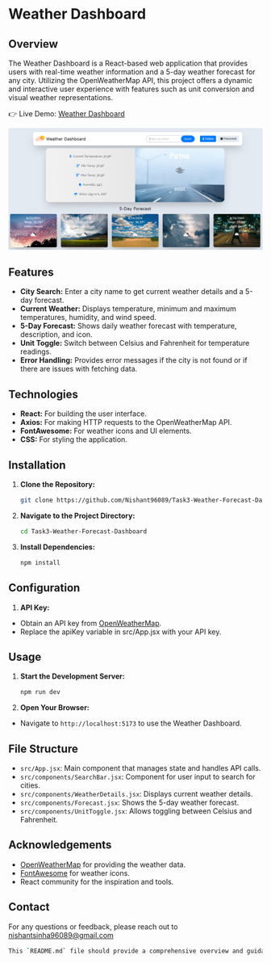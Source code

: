 # Weather Dashboard

## Overview

The Weather Dashboard is a React-based web application that provides users with real-time weather information and a 5-day weather forecast for any city. Utilizing the OpenWeatherMap API, this project offers a dynamic and interactive user experience with features such as unit conversion and visual weather representations.

👉 Live Demo: <a href='https://task3-weather-dashboard.netlify.app/'>Weather Dashboard</a>

![Weather Forecast Dashboard](https://github.com/Nishant96089/Task3-Weather-Forecast-Dashboard/blob/main/public/screenshot.png)


## Features

- **City Search:** Enter a city name to get current weather details and a 5-day forecast.
- **Current Weather:** Displays temperature, minimum and maximum temperatures, humidity, and wind speed.
- **5-Day Forecast:** Shows daily weather forecast with temperature, description, and icon.
- **Unit Toggle:** Switch between Celsius and Fahrenheit for temperature readings.
- **Error Handling:** Provides error messages if the city is not found or if there are issues with fetching data.

## Technologies

- **React:** For building the user interface.
- **Axios:** For making HTTP requests to the OpenWeatherMap API.
- **FontAwesome:** For weather icons and UI elements.
- **CSS:** For styling the application.

## Installation

1. **Clone the Repository:**
   ```bash
   git clone https://github.com/Nishant96089/Task3-Weather-Forecast-Dashboard.git

2. **Navigate to the Project Directory:**
   ```bash
   cd Task3-Weather-Forecast-Dashboard

3. **Install Dependencies:**
   ```bash
   npm install


## Configuration

1. **API Key:**

- Obtain an API key from [OpenWeatherMap](https://openweathermap.org/api).
- Replace the apiKey variable in src/App.jsx with your API key.

## Usage

1. **Start the Development Server:**
   ```bash
   npm run dev

1. **Open Your Browser:**
- Navigate to `http://localhost:5173` to use the Weather Dashboard.

## File Structure

- `src/App.jsx`: Main component that manages state and handles API calls.
- `src/components/SearchBar.jsx`: Component for user input to search for cities.
- `src/components/WeatherDetails.jsx`: Displays current weather details.
- `src/components/Forecast.jsx`: Shows the 5-day weather forecast.
- `src/components/UnitToggle.jsx`: Allows toggling between Celsius and Fahrenheit.

## Acknowledgements

- [OpenWeatherMap](https://openweathermap.org/api) for providing the weather data.
- [FontAwesome](https://fontawesome.com/) for weather icons.
- React community for the inspiration and tools.

## Contact
For any questions or feedback, please reach out to nishantsinha96089@gmail.com

```sh
This `README.md` file should provide a comprehensive overview and guidance for your project. Make sure to update the placeholders with your actual repository URL, contact information, and any other specific details relevant to your project.


      
